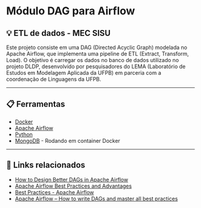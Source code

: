# Módulo DAG para Airflow

## 💡 ETL de dados - MEC SISU

Este projeto consiste em uma DAG (Directed Acyclic Graph) modelada no Apache Airflow, que implementa uma pipeline de ETL (Extract, Transform, Load). O objetivo é carregar os dados no banco de dados utilizado no projeto DLDP, desenvolvido por pesquisadores do LEMA (Laboratório de Estudos em Modelagem Aplicada da UFPB) em parceria com a coordenação de Linguagens da UFPB.

---

## 📋 Ferramentas

- [Docker](https://www.docker.com/)
- [Apache Airflow](https://airflow.apache.org/)
- [Python](https://www.python.org/)
- [MongoDB](https://www.mongodb.com/pt-br) - Rodando em container Docker


---

## 🔗 Links relacionados

- [How to Design Better DAGs in Apache Airflow](https://towardsdatascience.com/how-to-design-better-dags-in-apache-airflow-494f5cb0c9ab)
- [Apache Airflow Best Practices and Advantages](https://medium.com/digital-transformation-and-platform-engineering/apache-airflow-best-practices-and-advantages-9ec71f1ef3cc)
- [Best Practices - Apache Airflow](https://airflow.apache.org/docs/apache-airflow/stable/best-practices.html)
- [Apache Airflow – How to write DAGs and master all best practices](https://itgix.com/blog/apache-airflow-how-to-write-dags-and-master-all-best-practices/)

